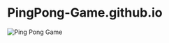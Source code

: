 # PingPong-Game.github.io

![Ping Pong Game](https://user-images.githubusercontent.com/68122183/138067753-1e222c6f-6aa8-43c1-a833-8e83888add9e.gif)
